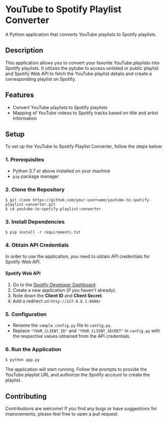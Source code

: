 # YouTube to Spotify Playlist Converter

A Python application that converts YouTube playlists to Spotify playlists.

## Description

This application allows you to convert your favorite YouTube playlists into Spotify playlists. It utilizes the pytube to access unlisted or public playlist and Spotify Web API to fetch the YouTube playlist details and create a corresponding playlist on Spotify.

## Features

- Convert YouTube playlists to Spotify playlists
- Mapping of YouTube videos to Spotify tracks based on title and artist information

## Setup

To set up the YouTube to Spotify Playlist Converter, follow the steps below:

### 1. Prerequisites

- Python 3.7 or above installed on your machine
- `pip` package manager

### 2. Clone the Repository

    $ git clone https://github.com/your-username/youtube-to-spotify-playlist-converter.git
    $ cd youtube-to-spotify-playlist-converter

### 3. Install Dependencies

    $ pip install -r requirements.txt

### 4. Obtain API Credentials

In order to use the application, you need to obtain API credentials for Spotify Web API.

#### Spotify Web API

1. Go to the [Spotify Developer Dashboard](https://developer.spotify.com/dashboard/).
2. Create a new application (if you haven't already).
3. Note down the **Client ID** and **Client Secret**.
4. Add a redirect uri `http://127.0.0.1:8080/`

### 5. Configuration

- Rename the `sample_config.py` file to `config.py`.
- Replace `"YOUR_CLIENT_ID"` and `"YOUR_CLIENT_SECRET"` in `config.py` with the respective values obtained from the API credentials.

### 6. Run the Application
    $ python app.py


The application will start running. Follow the prompts to provide the YouTube playlist URL and authorize the Spotify account to create the playlist.

## Contributing

Contributions are welcome! If you find any bugs or have suggestions for improvements, please feel free to open a pull request.



